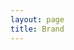 ```yaml
---
layout: page
title: Brand
---
```


<div class="viola-100">
    <div class="emerald-100">
        <div class="sand-100">
            <div class="amalgam-100">
                <div class="plum-100">
                    <div class="forest-100">
                        <div class="coral-100">
                            <div class="coral-100">
                                <div class="coral-100">
                                </div>
                            </div>
                        </div>
                    </div>
                </div>
            </div>
        </div>
    </div>
</div>